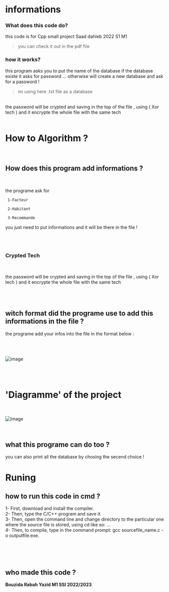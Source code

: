 

<br>
<br>

# informations 
### What does this code do? 
this code is for Cpp small project Saad dahleb 2022 S1 M1
> you can check it out in the pdf file  


### how it works?
this program asks you to put the name of the database 
if the database existe it asks for password ... otherwise will create a new database and ask for a password ! 
> im using here .txt file as a database

<br>
the password will be crypted and saving in the top of the file , using ( Xor tech ) and it encrypte the whole file with the same tech 

<br>

<br>

# How to Algorithm ? 

<br>

## How does this program add informations ?

<br>

the programe ask for

     1-Facteur 

     2-Habitant  
    
     3-Recommande
     
     

you just need to put informations and it will be there in the file !

<br>
<br>


### Crypted Tech 

<br>

the password will be crypted and saving in the top of the file , using ( Xor tech ) and it encrypte the whole file with the same tech 



<br>
<br>

## witch format did the programe use to add this informations in the file ? 
the programe add your infos into the file in the format below :

<br>
<br>

![image](https://user-images.githubusercontent.com/75635578/209861148-fec4853f-7c11-498f-bea9-659d3777ad0c.png)

<br>
<br>

# 'Diagramme' of the project 


<br>

![image](https://user-images.githubusercontent.com/75635578/209860046-92f8a80e-994f-4156-bf9f-3f568dd618dd.png)

<br>

## what this programe can do too ? 
you can also print all the database by chosing the secend choice ! 

# Runing 

## how to run this code in cmd  ? 

1- First, download and install the compiler.<br>
2- Then, type the C/C++ program and save it.<br>
3- Then, open the command line and change directory to the particular one where the source file is stored, using cd like so: ... <br>
4- Then, to compile, type in the command prompt: gcc sourcefile_name.c -o outputfile.exe.<br>

<br><br><br>
## who made this code ? 
**Bouzida Rabah Yazid M1 SSI 2022/2023**
